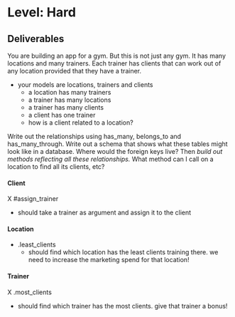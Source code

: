 # Level: Hard

## Deliverables

You are building an app for a gym. But this is not just any gym. It has many
locations and many trainers. Each trainer has clients that can work out of any
location provided that they have a trainer.

- your models are locations, trainers and clients
  - a location has many trainers
  - a trainer has many locations
  - a trainer has many clients
  - a client has one trainer
  - how is a client related to a location?

Write out the relationships using has_many, belongs_to and has_many_through.
Write out a schema that shows what these tables might look like in a database.
Where would the foreign keys live? Then *build out methods reflecting all these
relationships.* What method can I call on a location to find all its clients,
etc?

#### Client

X #assign_trainer
  - should take a trainer as argument and assign it to the client

#### Location

- .least_clients
  - should find which location has the least clients training there. we need to increase the marketing spend for that location!

#### Trainer

X .most_clients
  - should find which trainer has the most clients. give that trainer a bonus!
